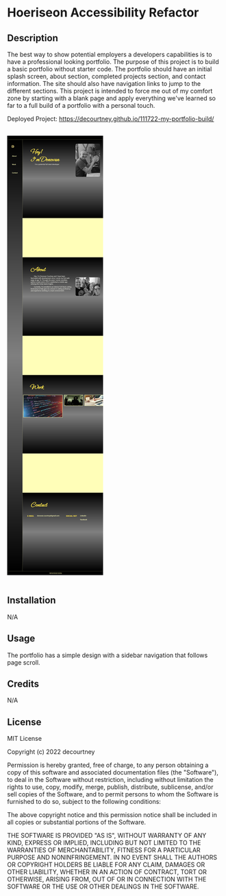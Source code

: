 # Hoeriseon Accessibility Refactor

## Description
The best way to show potential employers a developers capabilities is to have a professional looking portfolio. The purpose of this project is to build a basic portfolio without starter code. The portfolio should have an initial splash screen, about section, completed projects section, and contact information. The site should also have navigation links to jump to the different sections. This project is intended to force me out of my comfort zone by starting with a blank page and apply everything we've learned so far to a full build of a portfolio with a personal touch.

Deployed Project: https://decourtney.github.io/111722-my-portfolio-build/

<br>
    <div>  
        <img src="./assets/images/fullsiteSS.png" alt="Horiseon Site" style="max-width: 300px; display: block;" />  
    </div>
<br>

## Installation

N/A

## Usage

The portfolio has a simple design with a sidebar navigation that follows page scroll.

## Credits

N/A

## License

MIT License

Copyright (c) 2022 decourtney

Permission is hereby granted, free of charge, to any person obtaining a copy
of this software and associated documentation files (the "Software"), to deal
in the Software without restriction, including without limitation the rights
to use, copy, modify, merge, publish, distribute, sublicense, and/or sell
copies of the Software, and to permit persons to whom the Software is
furnished to do so, subject to the following conditions:

The above copyright notice and this permission notice shall be included in all
copies or substantial portions of the Software.

THE SOFTWARE IS PROVIDED "AS IS", WITHOUT WARRANTY OF ANY KIND, EXPRESS OR
IMPLIED, INCLUDING BUT NOT LIMITED TO THE WARRANTIES OF MERCHANTABILITY,
FITNESS FOR A PARTICULAR PURPOSE AND NONINFRINGEMENT. IN NO EVENT SHALL THE
AUTHORS OR COPYRIGHT HOLDERS BE LIABLE FOR ANY CLAIM, DAMAGES OR OTHER
LIABILITY, WHETHER IN AN ACTION OF CONTRACT, TORT OR OTHERWISE, ARISING FROM,
OUT OF OR IN CONNECTION WITH THE SOFTWARE OR THE USE OR OTHER DEALINGS IN THE
SOFTWARE.